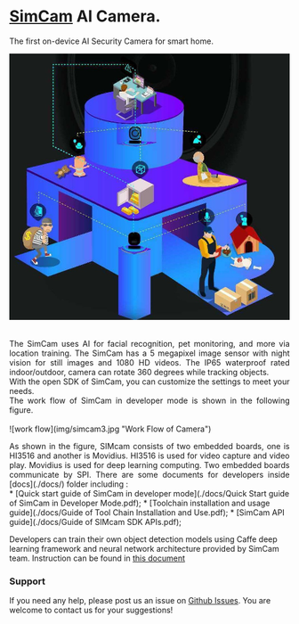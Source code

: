 # [SimCam](https://simcam.ai/) AI Camera.

The first on-device AI Security Camera for smart home.

![camera pic](img/simcam4.jpg "SimCam AI Camera")

 <p style="text-align: justify">
 <br>
The SimCam uses AI for facial recognition, pet monitoring, and more via location training. The SimCam has a 5 megapixel image sensor with night vision for still images and 1080 HD videos. The IP65 waterproof rated indoor/outdoor, camera can rotate 360 degrees while tracking objects.
<br>
With the open SDK of SimCam, you can customize the settings to meet your needs.
<br>
The work flow of SimCam in developer mode is shown in the following figure.
<br>
<br>
![work flow](img/simcam3.jpg "Work Flow of Camera")
</p>
<div style="text-align:justify">
As shown in the figure, SIMcam consists of two embedded boards, one is HI3516
and another is Movidius. HI3516 is used for video capture and video play. Movidius is
used for deep learning computing. Two embedded boards communicate by SPI.
There are some documents for developers inside [docs](./docs/) folder including :
</div>
   * [Quick start guide of SimCam in developer mode](./docs/Quick Start guide of SimCam in Developer Mode.pdf);
   * [Toolchain installation and usage guide](./docs/Guide of Tool Chain Installation and Use.pdf);
   * [SimCam API guide](./docs/Guide of SIMcam SDK APIs.pdf);


Developers can train their own object detection models using Caffe deep learning framework and  neural network architecture provided by SimCam team. Instruction can be found in [this document](./docs/Train_Model.pdf)

### Support
If you need any help, please post us an issue on [Github Issues](https://github.com/simshineaicamera/SIMCAM_SDK/issues).  You are welcome to contact us for your suggestions!
